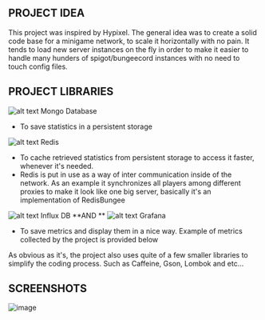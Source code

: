 ## PROJECT IDEA

This project was inspired by Hypixel. The general idea was to create a solid code base for a minigame network, to scale
it horizontally with no pain. It tends to load new server instances on the fly in order to make it easier to handle many
hunders of spigot/bungeecord instances with no need to touch config files.

## PROJECT LIBRARIES

![alt text](https://avatars.githubusercontent.com/u/45120?s=20&v=4) Mongo Database

- To save statistics in a persistent storage

![alt text](https://avatars.githubusercontent.com/u/1529926?s=20&v=1) Redis

- To cache retrieved statistics from persistent storage to access it faster, whenever it's needed.
- Redis is put in use as a way of inter communication inside of the network. As an example it synchronizes all players
  among different proxies to make it look like one big server, basically it's an implementation of RedisBungee

![alt text](https://avatars.githubusercontent.com/u/5713248?s=20&v=1) Influx DB **AND
** ![alt text](https://avatars.githubusercontent.com/u/7195757?s=20&v=1) Grafana

- To save metrics and display them in a nice way. Example of metrics collected by the project is provided below

As obvious as it's, the project also uses quite of a few smaller libraries to simplify the coding process. Such as
Caffeine, Gson, Lombok and etc...

## SCREENSHOTS

![image](https://github.com/fodded/Minigame-Network/assets/47217090/33ecc4c1-d12a-446c-96ca-b3bf6d34dc81)
